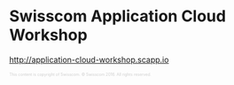 # Swisscom Application Cloud Workshop

http://application-cloud-workshop.scapp.io

 <p style="font-size: 50%; opacity: 0.2;">
   This content is copyright of Swisscom. &copy; Swisscom 2016. All rights reserved.
 </p>


